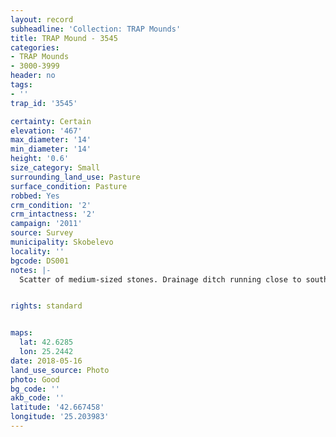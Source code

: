 ```yaml
---
layout: record
subheadline: 'Collection: TRAP Mounds'
title: TRAP Mound - 3545
categories:
- TRAP Mounds
- 3000-3999
header: no
tags:
- ''
trap_id: '3545'

certainty: Certain
elevation: '467'
max_diameter: '14'
min_diameter: '14'
height: '0.6'
size_category: Small
surrounding_land_use: Pasture
surface_condition: Pasture
robbed: Yes
crm_condition: '2'
crm_intactness: '2'
campaign: '2011'
source: Survey
municipality: Skobelevo
locality: ''
bgcode: DS001
notes: |-
  Scatter of medium-sized stones. Drainage ditch running close to south-west side. Damaged by agricultual activity.


rights: standard


maps:
  lat: 42.6285
  lon: 25.2442
date: 2018-05-16
land_use_source: Photo
photo: Good
bg_code: ''
akb_code: ''
latitude: '42.667458'
longitude: '25.203983'
---
```

